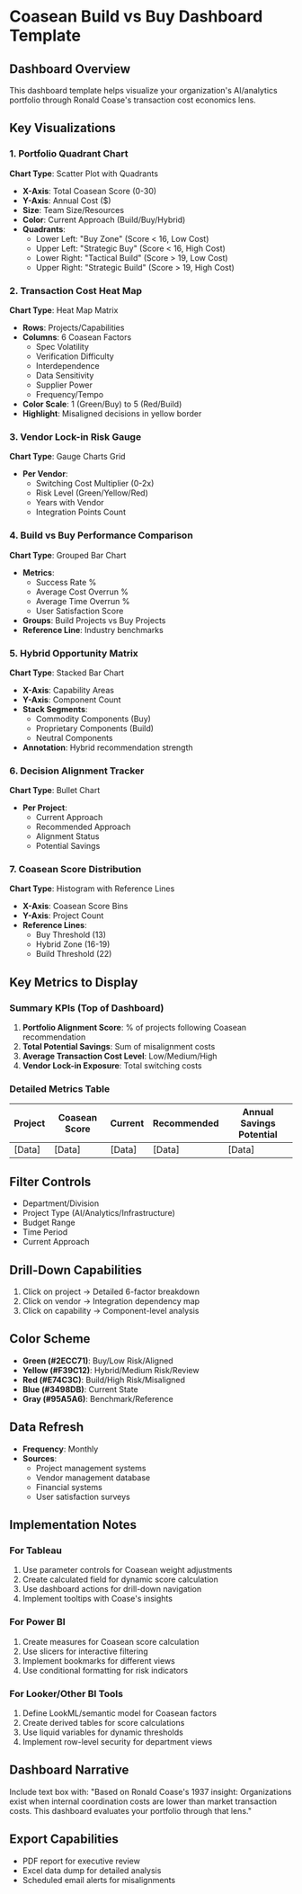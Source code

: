 # Coasean Build vs Buy Dashboard Template

## Dashboard Overview
This dashboard template helps visualize your organization's AI/analytics portfolio through Ronald Coase's transaction cost economics lens.

## Key Visualizations

### 1. Portfolio Quadrant Chart
**Chart Type**: Scatter Plot with Quadrants
- **X-Axis**: Total Coasean Score (0-30)
- **Y-Axis**: Annual Cost ($)
- **Size**: Team Size/Resources
- **Color**: Current Approach (Build/Buy/Hybrid)
- **Quadrants**:
  - Lower Left: "Buy Zone" (Score < 16, Low Cost)
  - Upper Left: "Strategic Buy" (Score < 16, High Cost)
  - Lower Right: "Tactical Build" (Score > 19, Low Cost)
  - Upper Right: "Strategic Build" (Score > 19, High Cost)

### 2. Transaction Cost Heat Map
**Chart Type**: Heat Map Matrix
- **Rows**: Projects/Capabilities
- **Columns**: 6 Coasean Factors
  - Spec Volatility
  - Verification Difficulty
  - Interdependence
  - Data Sensitivity
  - Supplier Power
  - Frequency/Tempo
- **Color Scale**: 1 (Green/Buy) to 5 (Red/Build)
- **Highlight**: Misaligned decisions in yellow border

### 3. Vendor Lock-in Risk Gauge
**Chart Type**: Gauge Charts Grid
- **Per Vendor**:
  - Switching Cost Multiplier (0-2x)
  - Risk Level (Green/Yellow/Red)
  - Years with Vendor
  - Integration Points Count

### 4. Build vs Buy Performance Comparison
**Chart Type**: Grouped Bar Chart
- **Metrics**:
  - Success Rate %
  - Average Cost Overrun %
  - Average Time Overrun %
  - User Satisfaction Score
- **Groups**: Build Projects vs Buy Projects
- **Reference Line**: Industry benchmarks

### 5. Hybrid Opportunity Matrix
**Chart Type**: Stacked Bar Chart
- **X-Axis**: Capability Areas
- **Y-Axis**: Component Count
- **Stack Segments**:
  - Commodity Components (Buy)
  - Proprietary Components (Build)
  - Neutral Components
- **Annotation**: Hybrid recommendation strength

### 6. Decision Alignment Tracker
**Chart Type**: Bullet Chart
- **Per Project**:
  - Current Approach
  - Recommended Approach
  - Alignment Status
  - Potential Savings

### 7. Coasean Score Distribution
**Chart Type**: Histogram with Reference Lines
- **X-Axis**: Coasean Score Bins
- **Y-Axis**: Project Count
- **Reference Lines**:
  - Buy Threshold (13)
  - Hybrid Zone (16-19)
  - Build Threshold (22)

## Key Metrics to Display

### Summary KPIs (Top of Dashboard)
1. **Portfolio Alignment Score**: % of projects following Coasean recommendation
2. **Total Potential Savings**: Sum of misalignment costs
3. **Average Transaction Cost Level**: Low/Medium/High
4. **Vendor Lock-in Exposure**: Total switching costs

### Detailed Metrics Table
| Project | Coasean Score | Current | Recommended | Annual Savings Potential |
|---------|---------------|---------|-------------|-------------------------|
| [Data]  | [Data]        | [Data]  | [Data]      | [Data]                  |

## Filter Controls
- Department/Division
- Project Type (AI/Analytics/Infrastructure)
- Budget Range
- Time Period
- Current Approach

## Drill-Down Capabilities
1. Click on project → Detailed 6-factor breakdown
2. Click on vendor → Integration dependency map
3. Click on capability → Component-level analysis

## Color Scheme
- **Green (#2ECC71)**: Buy/Low Risk/Aligned
- **Yellow (#F39C12)**: Hybrid/Medium Risk/Review
- **Red (#E74C3C)**: Build/High Risk/Misaligned
- **Blue (#3498DB)**: Current State
- **Gray (#95A5A6)**: Benchmark/Reference

## Data Refresh
- **Frequency**: Monthly
- **Sources**:
  - Project management systems
  - Vendor management database
  - Financial systems
  - User satisfaction surveys

## Implementation Notes

### For Tableau
1. Use parameter controls for Coasean weight adjustments
2. Create calculated field for dynamic score calculation
3. Use dashboard actions for drill-down navigation
4. Implement tooltips with Coase's insights

### For Power BI
1. Create measures for Coasean score calculation
2. Use slicers for interactive filtering
3. Implement bookmarks for different views
4. Use conditional formatting for risk indicators

### For Looker/Other BI Tools
1. Define LookML/semantic model for Coasean factors
2. Create derived tables for score calculations
3. Use liquid variables for dynamic thresholds
4. Implement row-level security for department views

## Dashboard Narrative
Include text box with:
"Based on Ronald Coase's 1937 insight: Organizations exist when internal coordination costs are lower than market transaction costs. This dashboard evaluates your portfolio through that lens."

## Export Capabilities
- PDF report for executive review
- Excel data dump for detailed analysis
- Scheduled email alerts for misalignments